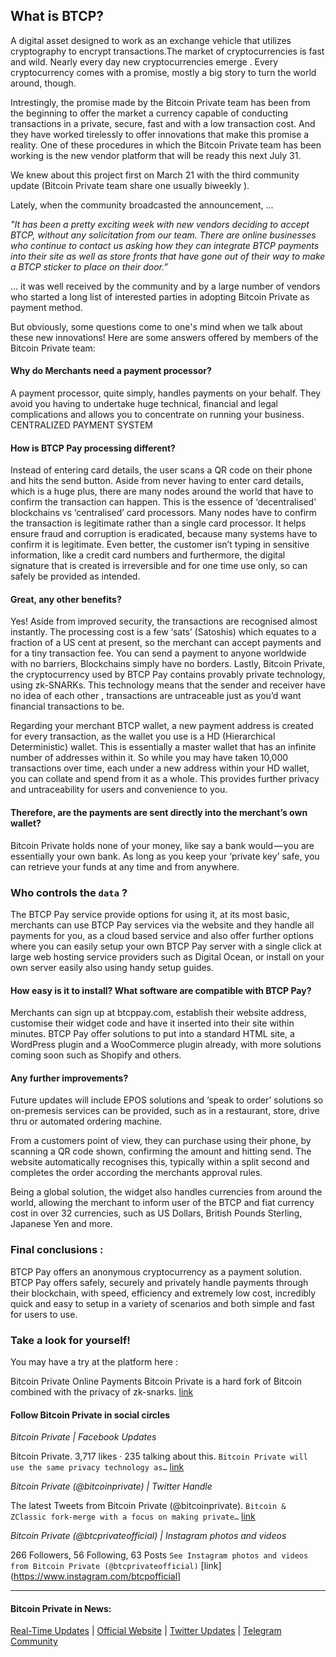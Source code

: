 
## What is BTCP?

A digital asset designed to work as an exchange vehicle that utilizes cryptography to encrypt transactions.The market of cryptocurrencies is fast and wild. Nearly every day new cryptocurrencies emerge . Every cryptocurrency comes with a promise, mostly a big story to turn the world around, though. 

Intrestingly, the promise made by the Bitcoin Private team has been from the beginning to offer the market a currency capable of conducting transactions in a private, secure, fast and with a low transaction cost. And they have worked tirelessly to offer innovations that make this promise a reality. One of these procedures in which the Bitcoin Private team has been working is the new vendor platform that will be ready this next July 31.

We knew about this project first on March 21 with the third community update (Bitcoin Private team share one usually biweekly ).

Lately, when the community broadcasted the announcement, ...

*"It has been a pretty exciting week with new vendors deciding to accept BTCP, without any solicitation from our team. There are online businesses who continue to contact us asking how they can integrate BTCP payments into their site as well as store fronts that have gone out of their way to make a BTCP sticker to place on their door.”*

... it was well received by the community and by a large number of vendors who started a long list of interested parties in adopting Bitcoin Private as payment method.

But obviously, some questions come to one's mind when we talk about these new innovations! Here are some answers offered by members of the Bitcoin Private team:

#### Why do Merchants need a payment processor?

A payment processor, quite simply, handles payments on your behalf. They avoid you having to undertake huge technical, financial and legal complications and allows you to concentrate on running your business.
CENTRALIZED PAYMENT SYSTEM

#### How is BTCP Pay processing different?

Instead of entering card details, the user scans a QR code on their phone and hits the send button. Aside from never having to enter card details, which is a huge plus, there are many nodes around the world that have to confirm the transaction can happen. This is the essence of ‘decentralised’ blockchains vs ‘centralised’ card processors. Many nodes have to confirm the transaction is legitimate rather than a single card processor. It helps ensure fraud and corruption is eradicated, because many systems have to confirm it is legitimate. Even better, the customer isn’t typing in sensitive information, like a credit card numbers and furthermore, the digital signature that is created is irreversible and for one time use only, so can safely be provided as intended.

#### Great, any other benefits?

Yes! Aside from improved security, the transactions are recognised almost instantly. The processing cost is a few ‘sats’ (Satoshis) which equates to a fraction of a US cent at present, so the merchant can accept payments and for a tiny transaction fee. You can send a payment to anyone worldwide with no barriers, Blockchains simply have no borders. Lastly, Bitcoin Private, the cryptocurrency used by BTCP Pay contains provably private technology, using zk-SNARKs. This technology means that the sender and receiver have no idea of each other , transactions are untraceable just as you’d want financial transactions to be.

Regarding your merchant BTCP wallet, a new payment address is created for every transaction, as the wallet you use is a HD (Hierarchical Deterministic) wallet. This is essentially a master wallet that has an infinite number of addresses within it. So while you may have taken 10,000 transactions over time, each under a new address within your HD wallet, you can collate and spend from it as a whole. This provides further privacy and untraceability for users and convenience to you.

#### Therefore, are the payments are sent directly into the merchant’s own wallet?

Bitcoin Private holds none of your money, like say a bank would — you are essentially your own bank. As long as you keep your ‘private key’ safe, you can retrieve your funds at any time and from anywhere.

### Who controls the `data` ?

The BTCP Pay service provide options for using it, at its most basic, merchants can use BTCP Pay services via the website and they handle all payments for you, as a cloud based service and also offer further options where you can easily setup your own BTCP Pay server with a single click at large web hosting service providers such as Digital Ocean, or install on your own server easily also using handy setup guides.

#### How easy is it to install? What software are compatible with BTCP Pay?

Merchants can sign up at btcppay.com, establish their website address, customise their widget code and have it inserted into their site within minutes. BTCP Pay offer solutions to put into a standard HTML site, a WordPress plugin and a WooCommerce plugin already, with more solutions coming soon such as Shopify and others.

#### Any further improvements?

Future updates will include EPOS solutions and ‘speak to order’ solutions so on-premesis services can be provided, such as in a restaurant, store, drive thru or automated ordering machine.

From a customers point of view, they can purchase using their phone, by scanning a QR code shown, confirming the amount and hitting send. The website automatically recognises this, typically within a split second and completes the order according the merchants approval rules.

Being a global solution, the widget also handles currencies from around the world, allowing the merchant to inform user of the BTCP and fiat currency cost in over 32 currencies, such as US Dollars, British Pounds Sterling, Japanese Yen and more.

### Final conclusions :

BTCP Pay offers an anonymous cryptocurrency as a payment solution.
BTCP Pay offers safely, securely and privately handle payments through their blockchain, with speed, efficiency and extremely low cost, incredibly quick and easy to setup in a variety of scenarios and both simple and fast for users to use.

### Take a look for yourself!

You may have a try at the platform here :

Bitcoin Private Online Payments
Bitcoin Private is a hard fork of Bitcoin combined with the privacy of zk-snarks.
[link](https://btcppay.com)

#### Follow Bitcoin Private in social circles

*Bitcoin Private | Facebook Updates*

Bitcoin Private. 3,717 likes · 235 talking about this. 
`Bitcoin Private will use the same privacy technology as…`
[link](www.facebook.com/bitcoinprivate)


*Bitcoin Private (@bitcoinprivate) | Twitter Handle*

The latest Tweets from Bitcoin Private (@bitcoinprivate). 
`Bitcoin & ZClassic fork-merge with a focus on making private…`
[link](twitter.com/BTCPrivate)


*Bitcoin Private (@btcprivateofficial) | Instagram photos and videos*

266 Followers, 56 Following, 63 Posts
`See Instagram photos and videos from Bitcoin Private (@btcprivateofficial)`
[link](https://www.instagram.com/btcpofficial]

---

#### Bitcoin Private in News: 

[Real-Time Updates](https://t.me/bitcoinprivatenews) | [Official Website](https://btcprivate.org/) | [Twitter Updates](https://twitter.com/bitcoinprivate) | [Telegram Community](t.me/BTCPrivate)
